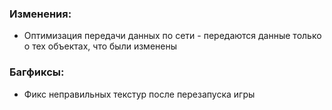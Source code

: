 ### Изменения:
- Оптимизация передачи данных по сети - передаются данные только о тех объектах, что были изменены

### Багфиксы:
- Фикс неправильных текстур после перезапуска игры
